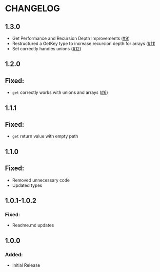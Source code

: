 # CHANGELOG

## 1.3.0

- Get Performance and Recursion Depth Improvements ([#9](https://github.com/Ayub-Begimkulov/ts-get-set/pull/9))
- Restructured a GetKey type to increase recursion depth for arrays ([#11](https://github.com/Ayub-Begimkulov/ts-get-set/pull/11))
- Set correctly handles unions ([#12](https://github.com/Ayub-Begimkulov/ts-get-set/pull/12))

## 1.2.0

## Fixed:

- `get` correctly works with unions and arrays ([#6](https://github.com/Ayub-Begimkulov/ts-get-set/issues/6))

## 1.1.1

## Fixed:

- `get` return value with empty path

## 1.1.0

## Fixed:

- Removed unnecessary code
- Updated types

## 1.0.1-1.0.2

### Fixed:

- Readme.md updates

## 1.0.0

### Added:

- Initial Release
